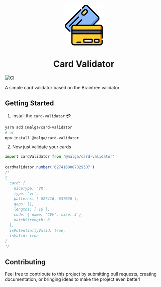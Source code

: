 <div align="center">
  <img src="docs/assets/card.png" width="130" />
  <h1>Card Validator</h1>
</div>

![CI](https://github.com/plughacker/card-validator/actions/workflows/release.yml/badge.svg)

A simple card validator based on the Braintree validator

## Getting Started

1. Install the `card-validator` 💳

```bash
yarn add @malga/card-validator
# or
npm install @malga/card-validator
```

2. Now just validate your cards

```ts
import cardValidator from '@malga/card-validator'

cardValidator.number('6274160007029307')
/*
{
  card: {
    niceType: 'VR',
    type: 'vr',
    patterns: [ 627416, 637036 ],
    gaps: [],
    lengths: [ 16 ],
    code: { name: 'CVV', size: 3 },
    matchStrength: 6
  },
  isPotentiallyValid: true,
  isValid: true
}
*/
```

## Contributing

Feel free to contribute to this project by submitting pull requests, creating documentation, or bringing ideas to make the project even better!
